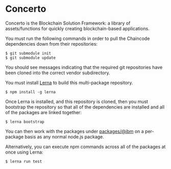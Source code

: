 # Concerto
Concerto is the Blockchain Solution Framework: a library of assets/functions for quickly creating blockchain-based applications.


You must run the following commands in order to pull the Chaincode dependencies down from
their repositories:

    $ git submodule init
    $ git submodule update

You should see messages indicating that the required git repositories have been cloned into the correct
vendor subdirectory.

You must install [Lerna](https://lernajs.io) to build this multi-package repository.

    $ npm install -g lerna

Once Lerna is installed, and this repository is cloned, then you must bootstrap the
repository so that all of the dependencies are installed and all of the packages are
linked together:

    $ lerna bootstrap

You can then work with the packages under [packages/@ibm](packages/@ibm) on a per-package
basis as any normal node.js package.

Alternatively, you can execute npm commands across all of the packages at once using
Lerna:

    $ lerna run test
